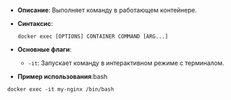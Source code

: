 - **Описание**: Выполняет команду в работающем контейнере.
- **Синтаксис**:
    
    `docker exec [OPTIONS] CONTAINER COMMAND [ARG...]`
    
- **Основные флаги**:
    
    - `-it`: Запускает команду в интерактивном режиме с терминалом.
    
- **Пример использования**:bash

`docker exec -it my-nginx /bin/bash`